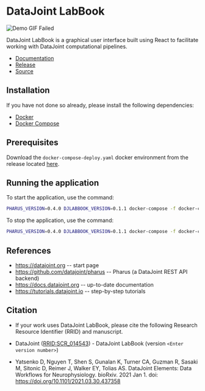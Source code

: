# DataJoint LabBook

![Demo GIF Failed](docs/sphinx/_static/images/walkthroughDemoOptimized.gif)

DataJoint LabBook is a graphical user interface built using React to facilitate working with DataJoint computational pipelines.

- [Documentation](https://datajoint.github.io/datajoint-labbook)
- [Release](https://github.com/datajoint/datajoint-labbook/releases/latest)
- [Source](https://github.com/datajoint/datajoint-labbook)


## Installation

If you have not done so already, please install the following dependencies:

- [Docker](https://docs.docker.com/get-docker/)
- [Docker Compose](https://docs.docker.com/compose/install/)

## Prerequisites

Download the `docker-compose-deploy.yaml` docker environment from the release located [here](https://github.com/datajoint/datajoint-labbook/releases/latest/download/docker-compose-deploy.yaml).

## Running the application

To start the application, use the command:

```bash
PHARUS_VERSION=0.4.0 DJLABBOOK_VERSION=0.1.1 docker-compose -f docker-compose-deploy.yaml up -d
```

To stop the application, use the command:

```bash
PHARUS_VERSION=0.4.0 DJLABBOOK_VERSION=0.1.1 docker-compose -f docker-compose-deploy.yaml down
```

## References

+ https://datajoint.org  -- start page
+ https://github.com/datajoint/pharus -- Pharus (a DataJoint REST API backend)
+ https://docs.datajoint.org -- up-to-date documentation
+ https://tutorials.datajoint.io -- step-by-step tutorials

## Citation

+ If your work uses DataJoint LabBook, please cite the following Research Resource Identifier (RRID) and manuscript.

+ DataJoint ([RRID:SCR_014543](https://scicrunch.org/resolver/SCR_014543)) - DataJoint LabBook (version `<Enter version number>`)

+ Yatsenko D, Nguyen T, Shen S, Gunalan K, Turner CA, Guzman R, Sasaki M, Sitonic D, Reimer J, Walker EY, Tolias AS. DataJoint Elements: Data Workflows for Neurophysiology. bioRxiv. 2021 Jan 1. doi: https://doi.org/10.1101/2021.03.30.437358